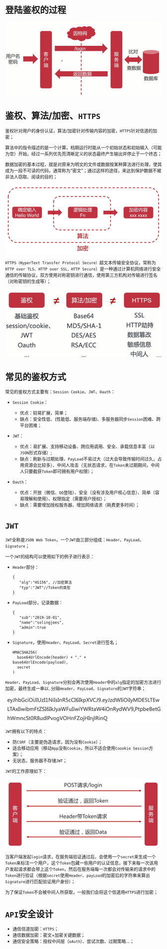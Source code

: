 # 登陆鉴权的过程

<img src="鉴权基本概念.assets/image-20200429234801523.png" alt="image-20200429234801523" style="zoom:50%;" />

# 鉴权、算法/加密、`HTTPS`

鉴权针对用户的身份认证，算法/加密针对传输内容的加密，`HTTPS`针对信道的加密；

算法中的指令描述的是一个计算，档期运行时能从一个初始状态和初始输入（可能为空）开始，经过一系列优先而清晰定义的状态最终产生输出并停止于一个终态；

数据加密的基本过程，就是对原来为明文的文件或数据按某种算法进行处理，使其成为一段不可读的代码，通常称为“密文”；通过这样的途径，来达到保护数据不被非法人窃取、阅读的目的；

<img src="鉴权基本概念.assets/image-20200430100517497.png" alt="image-20200430100517497" style="zoom:50%;" />

`HTTPS（HyperText Transfer Protocol Secure）`超文本传输安全协议，常称为`HTTP over TLS`、`HTTP over SSL、HTTP Secure`）是一种通过计算机网络进行安全通信的传输协议，双方使用对称密钥进行通信，使用第三方机构对传输进行签名（对称密钥的生成等）；

<img src="鉴权基本概念.assets/image-20200429235214653.png" alt="image-20200429235214653" style="zoom:50%;" />

# 常见的鉴权方式

常见的鉴权方式主要有：`Session Cookie`、`JWT`、`Oauth`：

+ `Session Cookie`：
  + 优点：较易扩展，简单；
  + 缺点：安全性低、(性能低、服务端存储)、多服务器同步`Session`困难、跨平台困难；

+ `JWT`：
  + 优点：易扩展、支持移动设备、跨应用调用、安全、承载信息丰富（以`JSON`形式存储）;
  + 缺点：刷新与过期处理、`PayLoad`不易过大（过大会导致传输时间过久，占用资源会比较多）、中间人攻击（无状态请求，在`Token`未过期期间，中间人只要截获`Token`即可拥有用户权限）；
+ `Oauth`：
  + 优点：开放（微信、`QQ`登陆）、安全（没有涉及用户核心信息）、简单（容易理解和使用）、权限指定（需要用户授权）；
  + 缺点：需要增加授权服务器、增加网络请求（耗费更多时间）；

# `JWT`

`JWT`全称是`JSON Web Token`，一个`JWT`由三部分组成：`Header`、`PayLoad`、`Signature`；

一个`JWT`的结构可以使用如下的例子进行表示：

+ `Header`部分：

  ```
  {
     "alg":"HS156", //加密算法
     "typ":"JWT"//Token的类型
  }
  ```

+ `PayLoad`部分，记录数据：

  ```
  {
     "sub":"2019-10-01",
     "name":"solingjees",
     "admin":true
  }
  ```

+ `Signature`，使用`Header`、`PayLoad`、`Secret`进行签名；

  ```
  HMACSHA256(
    base64UrlEncode(header) + "." +
  base64UrlEncode(payload),
    secret
  )
  ```
  

`Header`、`PayLoad`、`Signature`分别会再次使用`Header`中的`alg`指定的加密方法进行加密，最终生成一串以`.`分隔`Header`、`PayLoad`、`Signature`的`JWT`字符串；

<img src="鉴权基本概念.assets/image-20200430094329373.png" alt="image-20200430094329373" style="zoom:50%;" />

`JWT`拥有以下的特点：

+ 防`CSRF`（主要是伪造请求，因为没有`Cookie`）；
+ 适合移动应用（移动`App`没有`Cookie`，所以不适合使用`Coookie Session`方案）；
+ 无状态，服务器不存储`JWT`；

`JWT`的工作原理如下：

<img src="鉴权基本概念.assets/image-20200430095421824.png" alt="image-20200430095421824" style="zoom:50%;" />

当客户端发起`login`请求，在服务端验证通过后，会使用一个`secret`来生成一个`Token`来标注一个用户，这个`Token`包藏一些用户的认证信息，接下来每一次该用户发起请求都会带上这个`Token`，然后在服务端每一次都会对传输来的请求中的`Token`进行验证（根据`secret`使用`Header`、`payLoad`的加密后的字符串来算出`Signature`进行匹配验证用户身份）；

为了保证`Token`不会被中间人所获取，一般我们会将这个信道用`HTTPS`进行加密；

# `API`安全设计

+ 通信信道加密：`HTTPS`；
+ 通信数据加密：密文+加密关键数据；
+ 通信安全策略：授权中间层（`oAuth`）、尝试次数、过期策略...；



